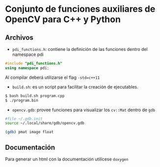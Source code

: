 # Conjunto de funciones auxiliares de OpenCV para C++ y Python


## Archivos
* `pdi_functions.h`: contiene la definición de las funciones dentro del namespace pdi
```c++
#include "pdi_functions.h"
using namespace pdi;
```
Al compilar deberá utilizarse el flag `-std=c++11`

* `build.sh`: es un script para facilitar la creación de ejecutables.
```sh
$ bash build.sh program.cpp
$ ./program.bin
```

* `opencv.gdb`: provee funciones para visualizar los `cv::Mat` dentro de `gdb`
```sh
#file ~/.gdb.init
source ~/.local/share/gdb/opencv.gdb
```
```sh
(gdb) pmat image float
```

## Documentación
Para generar un html con la documentación utilícese `doxygen`
